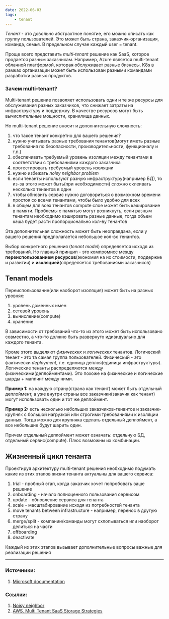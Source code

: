 ```yaml
---
date: 2022-06-03
tags:
    - tenant
---
```


*Тенант* - это довольно абстрактное понятие, его можно описать как группу пользователей. Это может быть страна, заказчик-организация, команда, семья. В предельном случае каждый user = tenant.

Проще всего представить *multi-tenant* решение как SaaS, которое продается разным заказчикам. Например, Azure является multi-tenant облачной платформой, которая обслуживает разные бизнесы. K8s в рамках организации может быть использован разными командами разработки разных продуктов.

### Зачем multi-tenant? 

Multi-tenant решение позволяет использовать одни и те же ресурсы для обслуживания разных заказчиков, что снижает затраты на инфраструктуру и поддержку. В качестве ресурсов могут быть вычислительные мощности, хранилища данных.

Но multi-tenant решение вносит и дополнительную сложность: 
1. что такое тенант конкретно для вашего решения?
1. нужно учитывать разные требования тенантов(могут иметь разные требования по безопасности, производительности, функционалу и т.п.)
1. обеспечивать требуемый уровень изоляции между тенантами в соответствии с требованиями каждого заказчика
1. протестировать требуемый уровень изоляции
1. нужно избежать *noisy neighbor problem*
1. если тенанты используют разную инфраструктуру(например БД), то из-за этого может быть(при необходимости) сложно склеивать несколько тенантов в один
1. чтобы обновить сервис нужно договориться о возможном времени простоя со всеми тенантами, чтобы было удобно для всех
1. в общем для всех тенантов compute слое может быть кэширование в памяти. Проблемы с памятью могут возникнуть, если разным тенантам необходимо кэшировать разные данные, тогда объем кэша будет расти пропорционально кол-ву тенантов

Эта дополнительная сложность может быть неоправдана, если у вашего решения предполагается небольшое кол-во тенантов.

Выбор конкретного решения (*tenant model*) определяется исходя из требований. Но главный принцип - это компромисс между **переиспользованием ресурсов**(экономия на их стоимости, поддержке и развитии) и **изоляцией**(определяется требованиями заказчиков)


## Tenant models

Переиспользование(или наоборот изоляция) может быть на разных уровнях:
1. уровень доменных имен
1. сетевой уровень
1. вычисление(compute)
1. хранение

В зависимости от требований что-то из этого может быть использовано совместно, а что-то должно быть развернуто идивидуально для каждого тенанта.

Кроме этого выделяют *физических* и *логических* тенантов. Логический тенант - это та самая группа пользователей. Физический - это фактически *deployment*, т.е. единица деплоя(единица инфраструктуры). Логические тенанты распределяются между физическими(деплойментами). Это похоже на физические и логические шарды + маппинг между ними.

**Пример 1:** на каждую страну(страна как тенант) может быть отдельный деплоймент, а уже внутри страны все заказчики(закачик как тенант) могут использовать один и тот же деплоймент.

**Пример 2:** есть несколько небольших заказчиков-тенантов и заказчик-крупняк с большой нагрузкой или строгими требованиями к изоляции данных. Тогда можно для крупняка сделать отдельный деплоймент, а все небольшие будут шарить один. 

Причем отдельный деплоймент может означать: отдельную БД, отдельный сервис(compute). Плюс возможны их комбинации.

## Жизненный цикл тенанта

Проектируя архитектуру multi-tenant решения необходимо подумать какие из этих этапов жизни тенанта актуальны для вашего сервиса:
1. trial - пробный этап, когда заказчик хочет попробовать ваше решение
1. onboarding - начало полноценного пользования сервисом
1. update - обновление сервиса для тенанта
1. scale - масштабирование исходя из потребностей тенанта
1. move tenants between infrastructure - например, перенос в другую страну
1. merge/split - компании/команды могут схлопываться или наоборот делиться на части
1. offboarding
1. deactivate

Каждый из этих этапов вызывает дополнительные вопросы важные для реализации решения

---

### Источники:
1. [Microsoft documentation](https://docs.microsoft.com/en-us/azure/architecture/guide/multitenant/overview)

### Ссылки:
1. [Noisy neighbor](https://docs.microsoft.com/en-us/azure/architecture/antipatterns/noisy-neighbor/noisy-neighbor)
1. [AWS. Multi Tenant SaaS Storage Strategies](https://d0.awsstatic.com/whitepapers/Multi_Tenant_SaaS_Storage_Strategies.pdf)